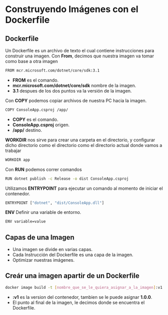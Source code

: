 # Construyendo Imágenes con el Dockerfile

## Dockerfile
Un Dockerfile es un archivo de texto el cual contiene instrucciones para construir una imagen.
Con **From**, decimos que nuestra imagen va tomar como base a otra imagen

```bash
FROM mcr.microsoft.com/dotnet/core/sdk:3.1
```
* **FROM** es el comando.
* **mcr.microsoft.com/dotnet/core/sdk** nombre de la imagen.
* **3.1** despues de los dos puntos va la versión de la imagen.


Con **COPY** podemos copiar archivos de nuestra PC hacia la imagen.

```bash
COPY ConsoleApp.csproj /app/
```
* **COPY** es el comando.
* **ConsoleApp.csproj** origen.
* **/app/** destino.

**WORKDIR** nos sirve para crear una carpeta en el directorio, y configurar dicho directorio como el directorio como el directorio actual donde vamos a trabajar

```bash
WORKDIR app
```
Con **RUN** podemos correr comandos

```bash
RUN dotnet publish -c Release -o dist ConsoleApp.csproj
```

Utilizamos **ENTRYPOINT** para ejecutar un comando al momento de iniciar el contenedor.
```bash
ENTRYPOINT ["dotnet", "dist/ConsoleApp.dll"]
```

**ENV** Definir una variable de entorno.
```bash
ENV variable=value
```


## Capas de una Imagen
* Una imagen se divide en varias capas.
* Cada Instrucción del Dockerfile es una capa de la imagen.
* Optimizar nuestras imágenes.

## Creár una imagen apartir de un Dockerfile
```bash
docker image build -t [nombre_que_se_le_quiera_asignar_a_la_imagen]:v1 .
```
* **:v1** es la version del contenedor, tambien se le puede asignar **1.0.0**.
* El punto al final de la imagen, le decimos donde se encuentra el Dockerfile.